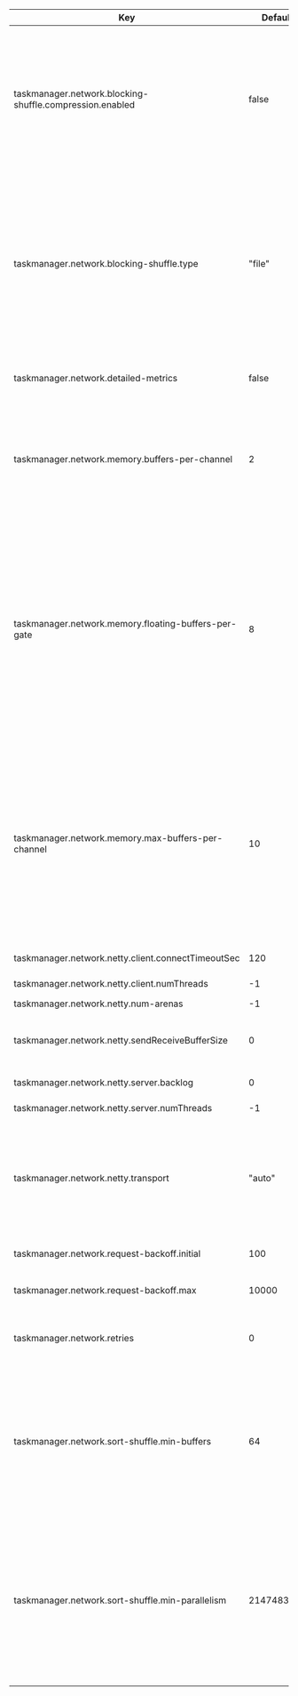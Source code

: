 | Key | Default | Type | Description |
|-----|---------|------|-------------|
| taskmanager.network.blocking-shuffle.compression.enabled | false | Boolean | Boolean flag indicating whether the shuffle data will be compressed for blocking shuffle mode. Note that data is compressed per buffer and compression can incur extra CPU overhead, so it is more effective for IO bounded scenario when data compression ratio is high. Currently, shuffle data compression is an experimental feature and the config option can be changed in the future. |
| taskmanager.network.blocking-shuffle.type | "file" | String | The blocking shuffle type, either "mmap" or "file". The "auto" means selecting the property type automatically based on system memory architecture (64 bit for mmap and 32 bit for file). Note that the memory usage of mmap is not accounted by configured memory limits, but some resource frameworks like yarn would track this memory usage and kill the container once memory exceeding some threshold. Also note that this option is experimental and might be changed future. |
| taskmanager.network.detailed-metrics | false | Boolean | Boolean flag to enable/disable more detailed metrics about inbound/outbound network queue lengths. |
| taskmanager.network.memory.buffers-per-channel | 2 | Integer | Number of exclusive network buffers to use for each outgoing/incoming channel (subpartition/inputchannel) in the credit-based flow control model. It should be configured at least 2 for good performance. 1 buffer is for receiving in-flight data in the subpartition and 1 buffer is for parallel serialization. |
| taskmanager.network.memory.floating-buffers-per-gate | 8 | Integer | Number of extra network buffers to use for each outgoing/incoming gate (result partition/input gate). In credit-based flow control mode, this indicates how many floating credits are shared among all the input channels. The floating buffers are distributed based on backlog (real-time output buffers in the subpartition) feedback, and can help relieve back-pressure caused by unbalanced data distribution among the subpartitions. This value should be increased in case of higher round trip times between nodes and/or larger number of machines in the cluster. |
| taskmanager.network.memory.max-buffers-per-channel | 10 | Integer | Number of max buffers that can be used for each channel. If a channel exceeds the number of max buffers, it will make the task become unavailable, cause the back pressure and block the data processing. This might speed up checkpoint alignment by preventing excessive growth of the buffered in-flight data in case of data skew and high number of configured floating buffers. This limit is not strictly guaranteed, and can be ignored by things like flatMap operators, records spanning multiple buffers or single timer producing large amount of data. |
| taskmanager.network.netty.client.connectTimeoutSec | 120 | Integer | The Netty client connection timeout. |
| taskmanager.network.netty.client.numThreads | -1 | Integer | The number of Netty client threads. |
| taskmanager.network.netty.num-arenas | -1 | Integer | The number of Netty arenas. |
| taskmanager.network.netty.sendReceiveBufferSize | 0 | Integer | The Netty send and receive buffer size. This defaults to the system buffer size (cat /proc/sys/net/ipv4/tcp_[rw]mem) and is 4 MiB in modern Linux. |
| taskmanager.network.netty.server.backlog | 0 | Integer | The netty server connection backlog. |
| taskmanager.network.netty.server.numThreads | -1 | Integer | The number of Netty server threads. |
| taskmanager.network.netty.transport | "auto" | String | The Netty transport type, either "nio" or "epoll". The "auto" means selecting the property mode automatically based on the platform. Note that the "epoll" mode can get better performance, less GC and have more advanced features which are only available on modern Linux. |
| taskmanager.network.request-backoff.initial | 100 | Integer | Minimum backoff in milliseconds for partition requests of input channels. |
| taskmanager.network.request-backoff.max | 10000 | Integer | Maximum backoff in milliseconds for partition requests of input channels. |
| taskmanager.network.retries | 0 | Integer | The number of retry attempts for network communication. Currently it's only used for establishing input/output channel connections |
| taskmanager.network.sort-shuffle.min-buffers | 64 | Integer | Minimum number of network buffers required per sort-merge blocking result partition. For large scale batch jobs, it is suggested to increase this config value to improve compression ratio and reduce small network packets. Note: to increase this config value, you may also need to increase the size of total network memory to avoid "insufficient number of network buffers" error. |
| taskmanager.network.sort-shuffle.min-parallelism | 2147483647 | Integer | Parallelism threshold to switch between sort-merge blocking shuffle and the default hash-based blocking shuffle, which means for small parallelism, hash-based blocking shuffle will be used and for large parallelism, sort-merge blocking shuffle will be used. Note: sort-merge blocking shuffle uses unmanaged direct memory for shuffle data writing and reading so just increase the size of direct memory if direct memory OOM error occurs. |
